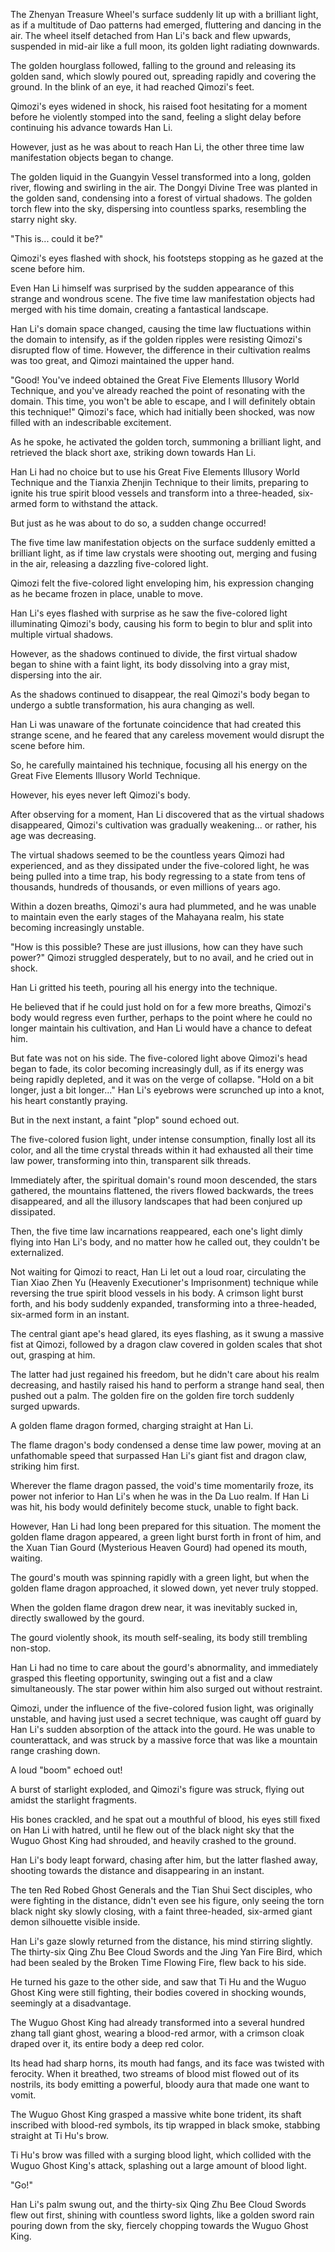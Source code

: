 The Zhenyan Treasure Wheel's surface suddenly lit up with a brilliant light, as if a multitude of Dao patterns had emerged, fluttering and dancing in the air. The wheel itself detached from Han Li's back and flew upwards, suspended in mid-air like a full moon, its golden light radiating downwards.

The golden hourglass followed, falling to the ground and releasing its golden sand, which slowly poured out, spreading rapidly and covering the ground. In the blink of an eye, it had reached Qimozi's feet.

Qimozi's eyes widened in shock, his raised foot hesitating for a moment before he violently stomped into the sand, feeling a slight delay before continuing his advance towards Han Li.

However, just as he was about to reach Han Li, the other three time law manifestation objects began to change.

The golden liquid in the Guangyin Vessel transformed into a long, golden river, flowing and swirling in the air. The Dongyi Divine Tree was planted in the golden sand, condensing into a forest of virtual shadows. The golden torch flew into the sky, dispersing into countless sparks, resembling the starry night sky.

"This is... could it be?"

Qimozi's eyes flashed with shock, his footsteps stopping as he gazed at the scene before him.

Even Han Li himself was surprised by the sudden appearance of this strange and wondrous scene. The five time law manifestation objects had merged with his time domain, creating a fantastical landscape.

Han Li's domain space changed, causing the time law fluctuations within the domain to intensify, as if the golden ripples were resisting Qimozi's disrupted flow of time. However, the difference in their cultivation realms was too great, and Qimozi maintained the upper hand.

"Good! You've indeed obtained the Great Five Elements Illusory World Technique, and you've already reached the point of resonating with the domain. This time, you won't be able to escape, and I will definitely obtain this technique!" Qimozi's face, which had initially been shocked, was now filled with an indescribable excitement.

As he spoke, he activated the golden torch, summoning a brilliant light, and retrieved the black short axe, striking down towards Han Li.

Han Li had no choice but to use his Great Five Elements Illusory World Technique and the Tianxia Zhenjin Technique to their limits, preparing to ignite his true spirit blood vessels and transform into a three-headed, six-armed form to withstand the attack.

But just as he was about to do so, a sudden change occurred!

The five time law manifestation objects on the surface suddenly emitted a brilliant light, as if time law crystals were shooting out, merging and fusing in the air, releasing a dazzling five-colored light.

Qimozi felt the five-colored light enveloping him, his expression changing as he became frozen in place, unable to move.

Han Li's eyes flashed with surprise as he saw the five-colored light illuminating Qimozi's body, causing his form to begin to blur and split into multiple virtual shadows.

However, as the shadows continued to divide, the first virtual shadow began to shine with a faint light, its body dissolving into a gray mist, dispersing into the air.

As the shadows continued to disappear, the real Qimozi's body began to undergo a subtle transformation, his aura changing as well.

Han Li was unaware of the fortunate coincidence that had created this strange scene, and he feared that any careless movement would disrupt the scene before him.

So, he carefully maintained his technique, focusing all his energy on the Great Five Elements Illusory World Technique.

However, his eyes never left Qimozi's body.

After observing for a moment, Han Li discovered that as the virtual shadows disappeared, Qimozi's cultivation was gradually weakening... or rather, his age was decreasing.

The virtual shadows seemed to be the countless years Qimozi had experienced, and as they dissipated under the five-colored light, he was being pulled into a time trap, his body regressing to a state from tens of thousands, hundreds of thousands, or even millions of years ago.

Within a dozen breaths, Qimozi's aura had plummeted, and he was unable to maintain even the early stages of the Mahayana realm, his state becoming increasingly unstable.

"How is this possible? These are just illusions, how can they have such power?" Qimozi struggled desperately, but to no avail, and he cried out in shock.

Han Li gritted his teeth, pouring all his energy into the technique.

He believed that if he could just hold on for a few more breaths, Qimozi's body would regress even further, perhaps to the point where he could no longer maintain his cultivation, and Han Li would have a chance to defeat him.

But fate was not on his side. The five-colored light above Qimozi's head began to fade, its color becoming increasingly dull, as if its energy was being rapidly depleted, and it was on the verge of collapse.
"Hold on a bit longer, just a bit longer..." Han Li's eyebrows were scrunched up into a knot, his heart constantly praying.

But in the next instant, a faint "plop" sound echoed out.

The five-colored fusion light, under intense consumption, finally lost all its color, and all the time crystal threads within it had exhausted all their time law power, transforming into thin, transparent silk threads.

Immediately after, the spiritual domain's round moon descended, the stars gathered, the mountains flattened, the rivers flowed backwards, the trees disappeared, and all the illusory landscapes that had been conjured up dissipated.

Then, the five time law incarnations reappeared, each one's light dimly flying into Han Li's body, and no matter how he called out, they couldn't be externalized.

Not waiting for Qimozi to react, Han Li let out a loud roar, circulating the Tian Xiao Zhen Yu (Heavenly Executioner's Imprisonment) technique while reversing the true spirit blood vessels in his body. A crimson light burst forth, and his body suddenly expanded, transforming into a three-headed, six-armed form in an instant.

The central giant ape's head glared, its eyes flashing, as it swung a massive fist at Qimozi, followed by a dragon claw covered in golden scales that shot out, grasping at him.

The latter had just regained his freedom, but he didn't care about his realm decreasing, and hastily raised his hand to perform a strange hand seal, then pushed out a palm. The golden fire on the golden fire torch suddenly surged upwards.

A golden flame dragon formed, charging straight at Han Li.

The flame dragon's body condensed a dense time law power, moving at an unfathomable speed that surpassed Han Li's giant fist and dragon claw, striking him first.

Wherever the flame dragon passed, the void's time momentarily froze, its power not inferior to Han Li's when he was in the Da Luo realm. If Han Li was hit, his body would definitely become stuck, unable to fight back.

However, Han Li had long been prepared for this situation. The moment the golden flame dragon appeared, a green light burst forth in front of him, and the Xuan Tian Gourd (Mysterious Heaven Gourd) had opened its mouth, waiting.

The gourd's mouth was spinning rapidly with a green light, but when the golden flame dragon approached, it slowed down, yet never truly stopped.

When the golden flame dragon drew near, it was inevitably sucked in, directly swallowed by the gourd.

The gourd violently shook, its mouth self-sealing, its body still trembling non-stop.

Han Li had no time to care about the gourd's abnormality, and immediately grasped this fleeting opportunity, swinging out a fist and a claw simultaneously. The star power within him also surged out without restraint.

Qimozi, under the influence of the five-colored fusion light, was originally unstable, and having just used a secret technique, was caught off guard by Han Li's sudden absorption of the attack into the gourd. He was unable to counterattack, and was struck by a massive force that was like a mountain range crashing down.

A loud "boom" echoed out!

A burst of starlight exploded, and Qimozi's figure was struck, flying out amidst the starlight fragments.

His bones crackled, and he spat out a mouthful of blood, his eyes still fixed on Han Li with hatred, until he flew out of the black night sky that the Wuguo Ghost King had shrouded, and heavily crashed to the ground.

Han Li's body leapt forward, chasing after him, but the latter flashed away, shooting towards the distance and disappearing in an instant.

The ten Red Robed Ghost Generals and the Tian Shui Sect disciples, who were fighting in the distance, didn't even see his figure, only seeing the torn black night sky slowly closing, with a faint three-headed, six-armed giant demon silhouette visible inside.

Han Li's gaze slowly returned from the distance, his mind stirring slightly. The thirty-six Qing Zhu Bee Cloud Swords and the Jing Yan Fire Bird, which had been sealed by the Broken Time Flowing Fire, flew back to his side.

He turned his gaze to the other side, and saw that Ti Hu and the Wuguo Ghost King were still fighting, their bodies covered in shocking wounds, seemingly at a disadvantage.

The Wuguo Ghost King had already transformed into a several hundred zhang tall giant ghost, wearing a blood-red armor, with a crimson cloak draped over it, its entire body a deep red color.

Its head had sharp horns, its mouth had fangs, and its face was twisted with ferocity. When it breathed, two streams of blood mist flowed out of its nostrils, its body emitting a powerful, bloody aura that made one want to vomit.

The Wuguo Ghost King grasped a massive white bone trident, its shaft inscribed with blood-red symbols, its tip wrapped in black smoke, stabbing straight at Ti Hu's brow.

Ti Hu's brow was filled with a surging blood light, which collided with the Wuguo Ghost King's attack, splashing out a large amount of blood light.

"Go!"

Han Li's palm swung out, and the thirty-six Qing Zhu Bee Cloud Swords flew out first, shining with countless sword lights, like a golden sword rain pouring down from the sky, fiercely chopping towards the Wuguo Ghost King.